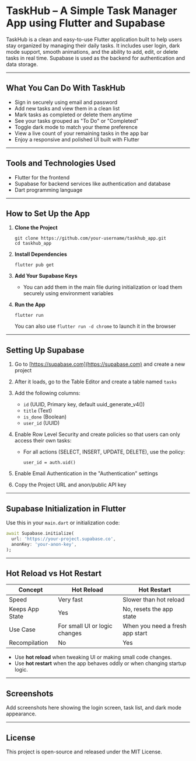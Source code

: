# TaskHub – A Simple Task Manager App using Flutter and Supabase

TaskHub is a clean and easy-to-use Flutter application built to help users stay organized by managing their daily tasks. It includes user login, dark mode support, smooth animations, and the ability to add, edit, or delete tasks in real time. Supabase is used as the backend for authentication and data storage.

---

## What You Can Do With TaskHub

- Sign in securely using email and password
- Add new tasks and view them in a clean list
- Mark tasks as completed or delete them anytime
- See your tasks grouped as "To Do" or "Completed"
- Toggle dark mode to match your theme preference
- View a live count of your remaining tasks in the app bar
- Enjoy a responsive and polished UI built with Flutter

---

## Tools and Technologies Used

- Flutter for the frontend
- Supabase for backend services like authentication and database
- Dart programming language

---

## How to Set Up the App

1. **Clone the Project**
   ```
   git clone https://github.com/your-username/taskhub_app.git
   cd taskhub_app
   ```

2. **Install Dependencies**
   ```
   flutter pub get
   ```

3. **Add Your Supabase Keys**
   - You can add them in the main file during initialization or load them securely using environment variables

4. **Run the App**
   ```
   flutter run
   ```

   You can also use `flutter run -d chrome` to launch it in the browser

---

## Setting Up Supabase

1. Go to [https://supabase.com](https://supabase.com) and create a new project
2. After it loads, go to the Table Editor and create a table named `tasks`
3. Add the following columns:
   - `id` (UUID, Primary key, default uuid_generate_v4())
   - `title` (Text)
   - `is_done` (Boolean)
   - `user_id` (UUID)

4. Enable Row Level Security and create policies so that users can only access their own tasks:
   - For all actions (SELECT, INSERT, UPDATE, DELETE), use the policy:
     ```
     user_id = auth.uid()
     ```

5. Enable Email Authentication in the "Authentication" settings
6. Copy the Project URL and anon/public API key

---

## Supabase Initialization in Flutter

Use this in your `main.dart` or initialization code:
```dart
await Supabase.initialize(
  url: 'https://your-project.supabase.co',
  anonKey: 'your-anon-key',
);
```

---

## Hot Reload vs Hot Restart

| Concept         | Hot Reload                            | Hot Restart                         |
|-----------------|----------------------------------------|-------------------------------------|
| Speed           | Very fast                              | Slower than hot reload              |
| Keeps App State | Yes                                    | No, resets the app state            |
| Use Case        | For small UI or logic changes          | When you need a fresh app start     |
| Recompilation   | No                                     | Yes                                 |

- Use **hot reload** when tweaking UI or making small code changes.
- Use **hot restart** when the app behaves oddly or when changing startup logic.

---

## Screenshots

Add screenshots here showing the login screen, task list, and dark mode appearance.

---

## License

This project is open-source and released under the MIT License.
